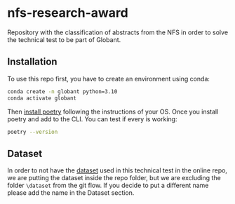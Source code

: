 # nfs-research-award
Repository with the classification of abstracts from the NFS in order to solve the technical test to be part of Globant.

## Installation

To use this repo first, you have to create an environment using conda:

```bash
conda create -n globant python=3.10
conda activate globant
```

Then [install poetry](https://python-poetry.org/docs/#installing-with-the-official-installer) following the instructions of your OS. Once you install poetry and add to the CLI. You can test if every is working:

```bash
poetry --version
```

## Dataset

In order to not have the [dataset](https://www.nsf.gov/awardsearch/download?DownloadFileName=2020&All=true) used in this technical test in the online repo, we are putting the dataset inside the repo folder, but we are excluding the folder `\dataset` from the git flow. If you decide to put a different name please add the name in the Dataset section.